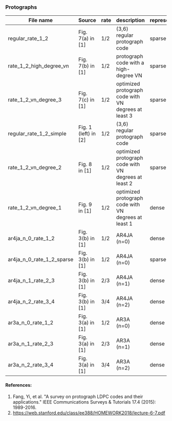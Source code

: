 ### Protographs

| File name | Source | rate | description | representation |
|-----------|--------|------|-------------|----------------|
| regular_rate_1_2 | Fig. 7(a) in [1] | 1/2 | (3,6) regular protograph code | sparse |
| rate_1_2_high_degree_vn | Fig. 7(b) in [1] | 1/2 | protograph code with a high-degree VN | sparse |
| rate_1_2_vn_degree_3 | Fig. 7(c) in [1] | 1/2 | optimized protograph code with VN degrees at least 3 | sparse |
| regular_rate_1_2_simple | Fig. 1 (left) in [2] | 1/2 | (3,6) regular protograph code | sparse |
| rate_1_2_vn_degree_2 | Fig. 8 in [1] | 1/2 | optimized protograph code with VN degrees at least 2 | sparse |
| rate_1_2_vn_degree_1 | Fig. 9 in [1] | 1/2 | optimized protograph code with VN degrees at least 1 | dense |
| ar4ja_n_0_rate_1_2 | Fig. 3(b) in [1] | 1/2 | AR4JA (n=0) | dense |
| ar4ja_n_0_rate_1_2_sparse | Fig. 3(b) in [1] | 1/2 | AR4JA (n=0) | sparse |
| ar4ja_n_1_rate_2_3 | Fig. 3(b) in [1] | 2/3 | AR4JA (n=1) | dense |
| ar4ja_n_2_rate_3_4 | Fig. 3(b) in [1] | 3/4 | AR4JA (n=2) | dense |
| ar3a_n_0_rate_1_2 | Fig. 3(a) in [1] | 1/2 | AR3A (n=0) | dense |
| ar3a_n_1_rate_2_3 | Fig. 3(a) in [1] | 2/3 | AR3A (n=1) | dense |
| ar3a_n_2_rate_3_4 | Fig. 3(a) in [1] | 3/4 | AR3A (n=2) | dense |

#### References:
1. Fang, Yi, et al. "A survey on protograph LDPC codes and their applications." IEEE Communications Surveys & Tutorials 17.4 (2015): 1989-2016.
2. https://web.stanford.edu/class/ee388/HOMEWORK2018/lecture-6-7.pdf
